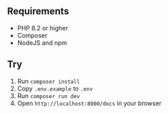 ## Requirements

- PHP 8.2 or higher
- Composer
- NodeJS and npm

## Try

1. Run `composer install`
1. Copy `.env.example` to `.env`
1. Run `composer run dev`
1. Open `http://localhost:8000/docs` in your browser
